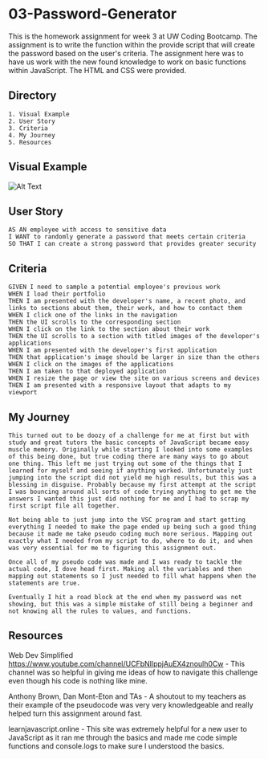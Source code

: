 # 03-Password-Generator
This is the homework assignment for week 3 at UW Coding Bootcamp. The assignment is to write the function within the provide script that will create the password based on the user's criteria. The assignment here was to have us work with the new found knowledge to work on basic functions within JavaScript. The HTML and CSS were provided.

## Directory
    1. Visual Example
    2. User Story
    3. Criteria
    4. My Journey
    5. Resources

## Visual Example
![Alt Text](https://gph.is/g/EveGGYY)

## User Story
```
AS AN employee with access to sensitive data
I WANT to randomly generate a password that meets certain criteria
SO THAT I can create a strong password that provides greater security
```
## Criteria
```
GIVEN I need to sample a potential employee's previous work
WHEN I load their portfolio
THEN I am presented with the developer's name, a recent photo, and links to sections about them, their work, and how to contact them
WHEN I click one of the links in the navigation
THEN the UI scrolls to the corresponding section
WHEN I click on the link to the section about their work
THEN the UI scrolls to a section with titled images of the developer's applications
WHEN I am presented with the developer's first application
THEN that application's image should be larger in size than the others
WHEN I click on the images of the applications
THEN I am taken to that deployed application
WHEN I resize the page or view the site on various screens and devices
THEN I am presented with a responsive layout that adapts to my viewport
```

## My Journey
```
This turned out to be doozy of a challenge for me at first but with study and great tutors the basic concepts of JavaScript became easy muscle memory. Originally while starting I looked into some examples of this being done, but true coding there are many ways to go about one thing. This left me just trying out some of the things that I learned for myself and seeing if anything worked. Unfortunately just jumping into the script did not yield me high results, but this was a blessing in disguise. Probably because my first attempt at the script I was bouncing around all sorts of code trying anything to get me the answers I wanted this just did nothing for me and I had to scrap my first script file all together.

Not being able to just jump into the VSC program and start getting everything I needed to make the page ended up being such a good thing because it made me take pseudo coding much more serious. Mapping out exactly what I needed from my script to do, where to do it, and when was very essential for me to figuring this assignment out. 

Once all of my pseudo code was made and I was ready to tackle the actual code, I dove head first. Making all the variables and then mapping out statements so I just needed to fill what happens when the statements are true. 

Eventually I hit a road block at the end when my password was not showing, but this was a simple mistake of still being a beginner and not knowing all the rules to values, and functions.

```

## Resources

Web Dev Simplified https://www.youtube.com/channel/UCFbNIlppjAuEX4znoulh0Cw - This channel was so helpful in giving me ideas of how to navigate this challenge even though his code is nothing like mine.

Anthony Brown, Dan Mont-Eton and TAs - A shoutout to my teachers as their example of the pseudocode was very very knowledgeable and really helped turn this assignment around fast.

learnjavascript.online - This site was extremely helpful for a new user to JavaScript as it ran me through the basics and made me code simple functions and console.logs to make sure I understood the basics.